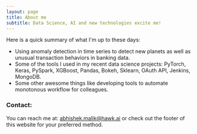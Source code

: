 ```yaml
---
layout: page
title: About me
subtitle: Data Science, AI and new technologies excite me!
---
```


Here is a quick summary of what I'm up to these days:
- Using anomaly detection in time series to detect new planets as well as unusual transaction behaviors in banking data.
- Some of the tools I used in my recent data science projects: PyTorch, Keras, PySpark, XGBoost, Pandas, Bokeh, Sklearn, OAuth API, Jenkins, MongoDB.
- Some other awesome things like developing tools to automate monotonous workflow for colleagues. 

### Contact:

You can reach me at: [abhishek.malik@hawk.ai](mailto:abhishek.malik@hawk.ai)
or check out the footer of this website for your preferred method.
